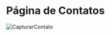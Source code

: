 # Página de Contatos
![CapturarContato](https://github.com/tereus100/Contatos/assets/95185745/35ea7387-a9d2-4052-adcf-f827f8270b47)

